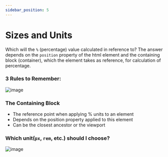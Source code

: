 ```yaml
---
sidebar_position: 5
---
```


# Sizes and Units

Which will the `%` (percentage) value calculated in reference to? The answer depends on the `position` property of the html element and the containing block (container), which the element takes as reference, for calculation of percentage.

### 3 Rules to Remember:
![image](https://github.com/actionanand/wiki/assets/46064269/9f07804a-9b28-4e9c-8b07-9380edb4b632)

### The Containing Block

* The reference point when applying % units to an element
* Depends on the position property applied to this element
* Can be the closest ancestor or the viewport

### Which unit(`px`, `rem`, etc.) should I choose?
![image](https://github.com/actionanand/wiki/assets/46064269/ce007c79-4511-4f71-823e-07d64dda2cb2)
